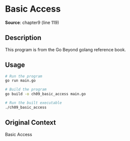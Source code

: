 # Basic Access

**Source**: chapter9 (line 119)

## Description

This program is from the Go Beyond golang reference book.

## Usage

```bash
# Run the program
go run main.go

# Build the program
go build -o ch09_basic_access main.go

# Run the built executable
./ch09_basic_access
```

## Original Context

Basic Access
